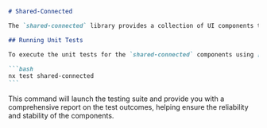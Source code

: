 ````markdown
# Shared-Connected

The `shared-connected` library provides a collection of UI components that are capable of managing their own data fetching processes. These components can be integrated into various platforms, such as Contentful article slices, to enhance functionality and streamline the data integration process.

## Running Unit Tests

To execute the unit tests for the `shared-connected` components using [Jest](https://jestjs.io), run the following command:

```bash
nx test shared-connected
```
````

This command will launch the testing suite and provide you with a comprehensive report on the test outcomes, helping ensure the reliability and stability of the components.

```

```
